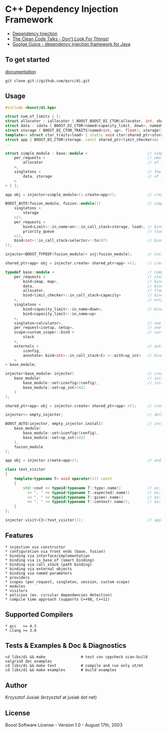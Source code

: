 C++ Dependency Injection Framework
================================
* [Dependency Injection](http://en.wikipedia.org/wiki/Dependency_injection)
* [The Clean Code Talks - Don't Look For Things!](http://www.youtube.com/watch?v=RlfLCWKxHJ0&feature=BFa&list=PLED6CA927B41FF5BD)
* [Goolge Guice - dependency injection framework for Java ](http://code.google.com/p/google-guice/)

To get started
-----
[documentation](http://qsrc.github.com/di)

`git clone git://github.com/qsrc/di.git`

Usage
-----

``` C++
#include <boost/di.hpp>

struct num_of_limits { };
struct allocator : iallocator { BOOST_BOOST_DI_CTOR(allocator, int, shared_ptr<load>) { } };
struct data : idata { BOOST_DI_CTOR(named<capacity_limit, down>, named<capacity_limit, up>) { } };
struct storage { BOOST_DI_CTOR_TRAITS(named<int, up>, float); storage(int, float) { } };
template<> struct ctor_traits<load> { static void ctor(shared_ptr<storage>); };
struct app { BOOST_DI_CTOR(storage, const shared_ptr<limit_checker>&) { } };
...
```

``` C++
struct simple_module : base::module <                           // simple module
    per_requests <                                              // new instance each time
        allocator                                               // of iallocator -> allocator
    >,
    singletons <                                                // the same instance
        data, storage                                           // of idata->data, storage
    >
> { };

app obj = injector<simple_module>().create<app>();              // create app and all dependencies
```

``` C++
BOOST_AUTO(fusion_module, fusion::module()(                     // simple fusion module
    singletons <
        storage
    >(),
    per_requests <
        bind<Limit>::in_name<on>::in_call_stack<storage, load>, // bind (in name) only when storage and
        priority_queue                                          // load were created in given order
    >(),
    bind<int>::in_call_stack<selector>::to(87)                  // bind external value
));

injector<BOOST_TYPEOF(fusion_module)> inj(fusion_module);       // install fusion module

shared_ptr<app> obj = injector.create< shared_ptr<app> >();     // create app as shared_ptr
```

``` C++
typedef base::module <                                          // complex base module
    per_requests <                                              // always new instance
        bind<imap, map>,                                        // bind imap to map implementation
        data,                                                   // bind data to interface
        allocator,                                              // from which data is inhereting
        bind<limit_checker>::in_call_stack<capacity>            // bind implementation limit_checker
    >,                                                          // only when capacity class is created
    singletons <
        bind<capacity_limit>::in_name<down>,                    // bind using named parameter
        bind<capacity_limit>::in_name<up>
    >,
    singleton<calculator>,                                      // one line notation - singleton
    per_request<isetup, setup>,                                 // one line notation - per_request
    scope<custom_scope>::bind <                                 // custom scope
        stack
    >,
    externals <                                                 // outside objects
        iconfig,
        annotate< bind<int>::in_call_stack<C> >::with<up_int>   // bind to annotation - simplify setting
    >
> base_module;

injector<base_module> injector(                                 // create injector from 2 modules
    base_module(                                                // initialize base_module externals
        base_module::set<iconfig>(config),                      // initialize iconfig by Config
        base_module::set<up_int>(42)
    )
);

shared_ptr<app> obj = injector.create< shared_ptr<app> >();     // create app as shared_ptr
```

``` C++
injector<> empty_injector;                                      // default empty injector

BOOST_AUTO(injector, empty_injector.install(                    // install 2 modules
    base_module(
        base_module::set<iconfig>(config),
        base_module::set<up_int>(42)
    ),
    fusion_module
);

app obj = injector.create<app>();                               // and create App as lvalue
```

``` C++
class text_visitor
{
    template<typename T> void operator()() const
    {
        std::cout << typeid(typename T::type).name()            // ex: boost::shared_ptr<I>
          << ", " << typeid(typename T::expected).name()        // ex: I
          << ", " << typeid(typename T::given).name()           // ex: Impl
          << ", " << typeid(typename T::context).name();        // ex: vector<C1, C2>
    }
};

injector.visit<C3>(text_visitor());                             // apply text_visitor for C3
```
Features
-----
    * injection via constructor
    * configuration via front ends (base, fusion)
    * binding via interface/implementation
    * binding via is_base_of (smart binding)
    * binding via call_stack (path binding)
    * binding via external objects
    * binding via named parameters
    * providers
    * scopes (per_request, singleton, session, custom scope)
    * modules
    * visitors
    * policies (ex. circular dependencies detection)
    * compile time approach (supports C++98, C++11)

Supported Compilers
------------
    * gcc   >= 4.3
    * clang >= 3.0

Tests & Examples & Doc & Diagnostics
------------
    cd libs/di && make                # test cov cppcheck scan-build valgrind doc examples
    cd libs/di && make test           # compile and run only ut/mt
    cd libs/di && make examples       # build examples

Author
------
Krzysztof Jusiak (krzysztof at jusiak dot net)

License
-------
Boost Software License - Version 1.0 - August 17th, 2003

